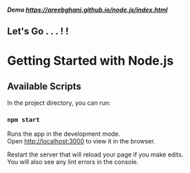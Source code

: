 ##### Demo https://areebghani.github.io/node.js/index.html
 
 ## Let's Go . . . ! !
 
# Getting Started with Node.js

## Available Scripts

In the project directory, you can run:

### `npm start`

Runs the app in the development mode.\
Open [http://localhost:3000](http://localhost:3000) to view it in the browser.

Restart the server that will reload your page if you make edits.\
You will also see any lint errors in the console.
